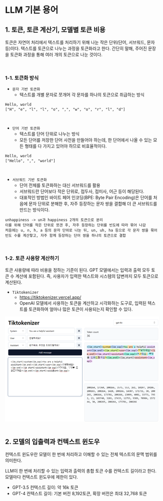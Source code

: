 # LLM 기본 용어

## 1. 토큰, 토큰 계산기, 모델별 토큰 비용

토큰은 자연어 처리에서 텍스트를 처리하기 위해 나눈 작은 단위(단어, 서브워드, 문자 등)이다. 텍스트를 토큰으로 나누는 과정을 토큰화라고 한다. 간단히 말해, 주어진 문장을 토큰화 과정을 통해 여러 개의 토큰으로 나눈 것이다.

<br/>

### 1-1. 토큰화 방식

 - `문자 기반 토큰화`
    - 텍스트를 개별 문자로 쪼개어 각 문자를 하나의 토큰으로 취급하는 방식
```
Hello, world
["H", "e", "l", "l", "o", ",", "w", "o", "r", "l", "d"]
```
<br/>

 - `단어 기반 토큰화`
    - 텍스트를 단어 단위로 나누는 방식
    - 모든 단어를 저장한 단어 사전을 만들어야 하는데, 한 단어에서 나올 수 있는 모든 형태를 다 가지고 있어야 하므로 비효율적이다.
```
Hello, world
["Hello", ",", "world"]
```
<br/>

 - `서브워드 기반 토큰화`
    - 단어 전체를 토큰화하는 대신 서브워드를 활용
    - 서브워드란 단어보다 작은 단위로, 접두사, 접미사, 어근 등이 해당된다.
    - 대표적인 방법인 바이트 페어 인코딩(BPE: Byte Pair Encoding)은 단어를 처음에 문자 단위로 분해한 후, 자주 등장하는 문자 쌍을 결합해 더 큰 서브워드를 만드는 방식이다.
```
unhappiness -> un과 happiness 2개의 토큰으로 분리
이를 위해 단어를 작은 단위로 쪼갠 후, 자주 등장하는 단위를 빈도에 따라 묶어 나감
처음에는 u, n, h, a 등의 문자 단위로 나눈 뒤, un, uh, ha 등으로 각 문자 쌍을 묶어 빈도 수를 계산핳고, 자주 함께 등장하는 단어 쌍을 하나의 토큰으로 결합
```
<br/>

### 1-2. 토큰 사용량 계산하기

토큰 사용량에 따라 비용을 정하는 기준이 된다. GPT 모델에서는 입력과 출력 모두 토큰 수 계산에 포함된다. 즉, 사용자가 입력한 텍스트와 시스템의 답변까지 모두 토큰으로 계산된다.

 - `Tiktokenizer`
    - https://tiktokenizer.vercel.app/
    - OpenAI 모델에서 사용하는 토큰을 계산하고 시각화하는 도구로, 입력된 텍스트를 토큰화하여 얼마나 많은 토큰이 사용되는지 확인할 수 있다.
<div align="center">
    <img src="./images/004.png">
</div>
<br/>

## 2. 모델의 입출력과 컨텍스트 윈도우

컨텍스트 윈도우란 모델이 한 번에 처리하고 이해할 수 있는 전체 텍스트의 문맥 범위를 의미한다. 

LLM이 한 번에 처리할 수 있는 입력과 출력의 총합 토큰 수를 컨텍스트 길이라고 한다. 모델마다 컨텍스트 윈도우에 제한이 있다.

 - GPT-3.5 컨텍스트 길이: 약 16k 토큰
 - GPT-4 컨텍스트 길이: 기본 버전 8,192토큰, 확장 버전은 최대 32,768 토큰

